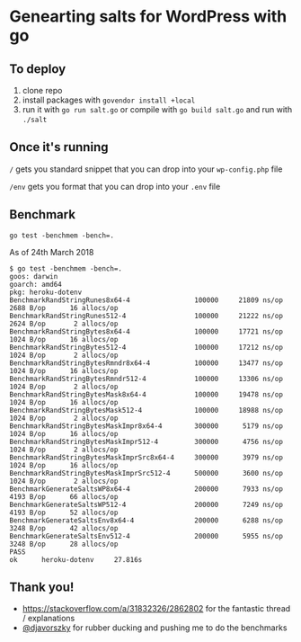 # Genearting salts for WordPress with go

## To deploy

1. clone repo
2. install packages with `govendor install +local`
3. run it with `go run salt.go` or compile with `go build salt.go` and run with `./salt`

## Once it's running

`/` gets you standard snippet that you can drop into your `wp-config.php` file

`/env` gets you format that you can drop into your `.env` file

## Benchmark

`go test -benchmem -bench=.`

As of 24th March 2018

```
$ go test -benchmem -bench=.
goos: darwin
goarch: amd64
pkg: heroku-dotenv
BenchmarkRandStringRunes8x64-4                100000     21809 ns/op    2688 B/op      16 allocs/op
BenchmarkRandStringRunes512-4                 100000     21222 ns/op    2624 B/op       2 allocs/op
BenchmarkRandStringBytes8x64-4                100000     17721 ns/op    1024 B/op      16 allocs/op
BenchmarkRandStringBytes512-4                 100000     17212 ns/op    1024 B/op       2 allocs/op
BenchmarkRandStringBytesRmndr8x64-4           100000     13477 ns/op    1024 B/op      16 allocs/op
BenchmarkRandStringBytesRmndr512-4            100000     13306 ns/op    1024 B/op       2 allocs/op
BenchmarkRandStringBytesMask8x64-4            100000     19478 ns/op    1024 B/op      16 allocs/op
BenchmarkRandStringBytesMask512-4             100000     18988 ns/op    1024 B/op       2 allocs/op
BenchmarkRandStringBytesMaskImpr8x64-4        300000      5179 ns/op    1024 B/op      16 allocs/op
BenchmarkRandStringBytesMaskImpr512-4         300000      4756 ns/op    1024 B/op       2 allocs/op
BenchmarkRandStringBytesMaskImprSrc8x64-4     300000      3979 ns/op    1024 B/op      16 allocs/op
BenchmarkRandStringBytesMaskImprSrc512-4      500000      3600 ns/op    1024 B/op       2 allocs/op
BenchmarkGenerateSaltsWP8x64-4                200000      7933 ns/op    4193 B/op      66 allocs/op
BenchmarkGenerateSaltsWP512-4                 200000      7249 ns/op    4193 B/op      52 allocs/op
BenchmarkGenerateSaltsEnv8x64-4               200000      6288 ns/op    3248 B/op      42 allocs/op
BenchmarkGenerateSaltsEnv512-4                200000      5955 ns/op    3248 B/op      28 allocs/op
PASS
ok      heroku-dotenv     27.816s
```

## Thank you!

* https://stackoverflow.com/a/31832326/2862802 for the fantastic thread / explanations
* [@djavorszky](https://github.com/djavorszky) for rubber ducking and pushing me to do the benchmarks
